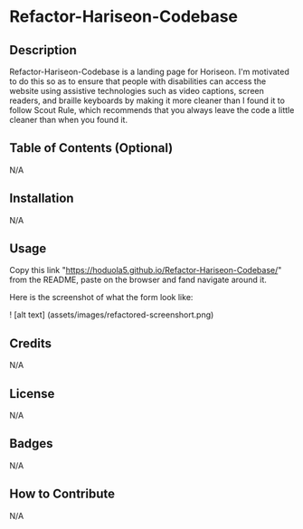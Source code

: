 # Refactor-Hariseon-Codebase

## Description

Refactor-Hariseon-Codebase is a landing page for Horiseon. I'm motivated to do this so as to ensure that people with disabilities can access the website using assistive technologies such as video captions, screen readers, and braille keyboards by making it more cleaner than I found it to follow Scout Rule, which recommends that you always leave the code a little cleaner than when you found it.

## Table of Contents (Optional)

N/A

## Installation

N/A

## Usage

Copy this link "https://hoduola5.github.io/Refactor-Hariseon-Codebase/" from the README, paste on the browser and fand navigate around it.

Here is the screenshot of what the form look like:

! [alt text] (assets/images/refactored-screenshort.png)

## Credits

N/A

## License

N/A

## Badges

N/A

## How to Contribute

N/A
